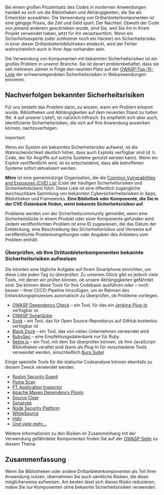 Bei einem großen Prozentsatz des Codes in modernen Anwendungen handelt es sich um die Bibliotheken und Abhängigkeiten, die Sie als Entwickler auswählen. Die Verwendung von Drittanbieterkomponenten ist eine gängige Praxis, die Zeit und Geld spart. Der Nachteil: Obwohl der Code von jemand anderem geschrieben wurde, sind Sie, weil Sie ihn in Ihrem Projekt verwendet haben, jetzt für ihn verantwortlich. Wenn ein Sicherheitsexperte (oder schlimmer noch ein Hacker) ein Sicherheitsrisiko in einer dieser Drittanbieterbibliotheken entdeckt, wird der Fehler wahrscheinlich auch in Ihrer App vorhanden sein.

Die Verwendung von Komponenten mit bekannten Sicherheitsrisiken ist ein großes Problem in unserer Branche. Sie ist derart problembehaftet, dass sie seit mehreren Jahren in Folge den neunten Platz auf der [OWASP-Top-10-Liste](https://www.owasp.org/index.php/Category:OWASP_Top_Ten_Project) der schwerwiegendsten Sicherheitsrisiken in Webanwendungen einnimmt.

## <a name="track-known-security-vulnerabilities"></a>Nachverfolgen bekannter Sicherheitsrisiken

Für uns besteht das Problem darin, zu wissen, wann ein Problem erkannt wurde. Bibliotheken und Abhängigkeiten auf dem neuesten Stand zu halten (Nr. 4 auf unserer Liste!), ist natürlich hilfreich. Es empfiehlt sich aber auch, identifizierte Sicherheitsrisiken, die sich auf Ihre Anwendung auswirken können, nachzuverfolgen.

> [!IMPORTANT]
> Wenn ein System ein bekanntes Sicherheitsrisiko aufweist, ist die Wahrscheinlichkeit deutlich höher, dass auch Exploits verfügbar sind (d. h. Code, der für Angriffe auf solche Systeme genutzt werden kann). Wenn ein Exploit veröffentlicht wird, ist es entscheidend, dass alle betroffenen Systeme sofort aktualisiert werden.

**Mitre** ist eine gemeinnützige Organisation, die die [Common Vulnerabilities and Exposures (CVE) List](https://cve.mitre.org) (Liste der häufigen Sicherheitsrisiken und Sicherheitslücken) führt. Diese Liste ist eine öffentlich zugängliche durchsuchbare Sammlung von bekannten Cybersicherheitsrisiken in Apps, Bibliotheken und Frameworks. **Eine Bibliothek oder Komponente, die Sie in der CVE-Datenbank finden, weist bekannte Sicherheitsrisiken auf**.

Probleme werden von der Sicherheitscommunity gemeldet, wenn eine Sicherheitslücke in einem Produkt oder einer Komponente gefunden wird. Jedem veröffentlichten Problem ist eine ID zugewiesen, die das Datum der Entdeckung, eine Beschreibung des Sicherheitsrisikos und Verweise auf veröffentlichte Problemumgehungen oder Angaben des Anbieters zum Problem enthält.

### <a name="how-to-verify-if-you-have-known-vulnerabilities-in-your-3rd-party-components"></a>Überprüfen, ob Ihre Drittanbieterkomponenten bekannte Sicherheitsrisiken aufweisen

Sie könnten eine tägliche Aufgabe auf Ihrem Smartphone einrichten, um diese Liste jeden Tag zu überprüfen. Zu unserem Glück gibt es jedoch viele Tools, mit denen wir prüfen können, ob unsere Abhängigkeiten gefährdet sind. Sie können diese Tools für Ihre Codebasis ausführen oder – noch besser – Ihrer CI/CD-Pipeline hinzufügen, um im Rahmen des Entwicklungsprozesses automatisch zu überprüfen, ob Probleme vorliegen.

- [OWASP Dependency Check](https://www.owasp.org/index.php/OWASP_Dependency_Check) – ein Tool, für das ein [Jenkins-Plug-In](https://wiki.jenkins.io/display/JENKINS/OWASP+Dependency-Check+Plugin) verfügbar ist
- [OWASP SonarQube](https://www.owasp.org/index.php/OWASP_SonarQube_Project)
- [Synk](https://snyk.io) – ein Tool, das für Open Source-Repositorys auf GitHub kostenlos verfügbar ist
- [Black Duck](https://www.blackducksoftware.com) – ein Tool, das von vielen Unternehmen verwendet wird
- [RubySec](https://rubysec.com) – eine Empfehlungsdatenbank nur für Ruby
- [Retire.js](https://github.com/retirejs/retire.js/) – ein Tool, mit dem Sie überprüfen können, ob Ihre JavaScript-Bibliotheken veraltet sind (kann als Plug-In für verschiedene Tools verwendet werden, einschließlich [Burp Suite](https://www.portswigger.net))

Einige spezielle Tools für die statische Codeanalyse können ebenfalls zu diesem Zweck verwendet werden.

- [Roslyn Security Guard](https://dotnet-security-guard.github.io)
- [Puma Scan](https://pumascan.com)
- [PT Application Inspector](https://www.ptsecurity.com/ww-en/products/ai/)
- [Apache Maven Dependency Plugin](http://maven.apache.org/plugins/maven-dependency-plugin/)
- [Source Clear](https://www.sourceclear.com)
- [Sonatype](https://ossindex.sonatype.org)
- [Node Security Platform](https://nodesecurity.io)
- [WhiteSource](https://www.whitesourcesoftware.com/what-is-whitesource/)
- [Hdiv](https://hdivsecurity.com)
- [Und viele mehr...](https://www.owasp.org/index.php/Source_Code_Analysis_Tools)

Weitere Informationen zu den Risiken im Zusammenhang mit der Verwendung gefährdeter Komponenten finden Sie auf der [OWASP-Seite](https://www.owasp.org/index.php/Top_10-2017_A9-Using_Components_with_Known_Vulnerabilities) zu diesem Thema.

## <a name="summary"></a>Zusammenfassung

Wenn Sie Bibliotheken oder andere Drittanbieterkomponenten als Teil Ihrer Anwendung nutzen, übernehmen Sie auch sämtliche Risiken, die diese möglicherweise aufweisen. Am besten lässt sich dieses Risiko reduzieren, indem Sie nur Komponenten ohne bekannte Sicherheitsrisiken verwenden.
